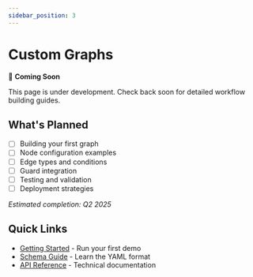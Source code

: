 ```yaml
---
sidebar_position: 3
---
```


# Custom Graphs

🚧 **Coming Soon**

This page is under development. Check back soon for detailed workflow building guides.

## What's Planned

- [ ] Building your first graph
- [ ] Node configuration examples
- [ ] Edge types and conditions
- [ ] Guard integration
- [ ] Testing and validation
- [ ] Deployment strategies

_Estimated completion: Q2 2025_

## Quick Links

- [Getting Started](./getting-started) - Run your first demo
- [Schema Guide](./schema-guide) - Learn the YAML format
- [API Reference](./api) - Technical documentation 
